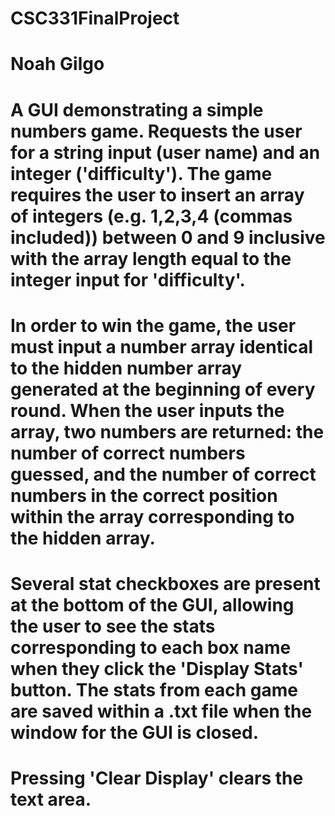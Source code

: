 # CSC331FinalProject
# Noah Gilgo

# A GUI demonstrating a simple numbers game. Requests the user for a string input (user name) and an integer ('difficulty'). The game requires the user to insert an array of integers (e.g. 1,2,3,4 (commas included)) between 0 and 9 inclusive with the array length equal to the integer input for 'difficulty'.

# In order to win the game, the user must input a number array identical to the hidden number array generated at the beginning of every round. When the user inputs the array, two numbers are returned: the number of correct numbers guessed, and the number of correct numbers in the correct position within the array corresponding to the hidden array.

# Several stat checkboxes are present at the bottom of the GUI, allowing the user to see the stats corresponding to each box name when they click the 'Display Stats' button. The stats from each game are saved within a .txt file when the window for the GUI is closed.

# Pressing 'Clear Display' clears the text area.
